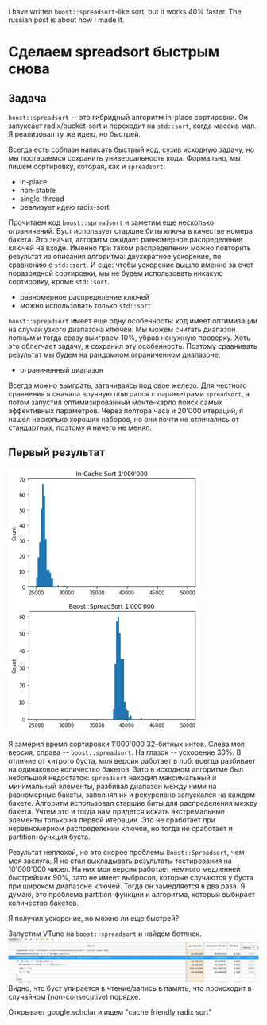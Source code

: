 I have written `boost::spreadsort`-like sort, but it works 40% faster. The russian post is about how I made it.

# Сделаем spreadsort быстрым снова
## Задача
`boost::spreadsort` -- это гибридный алгоритм in-place сортировки. Он запуксает radix/bucket-sort и переходит на `std::sort`, когда массив мал. Я реализовал ту же идею, но быстрей.

Всегда есть соблазн написать быстрый код, сузив исходную задачу, но мы постараемся сохранить универсальность кода. Формально, мы пишем сортировку, которая, как и `spreadsort`:
- in-place
- non-stable
- single-thread
- реализует идею radix-sort

Прочитаем код `boost::spreadsort` и заметим еще несколько ограничений. Буст использует старшие биты ключа в качестве номера бакета. Это значит, алгоритм ожидает равномерное распределение ключей на входе. Именно при таком распределении можно повторить результат из описания алгоритма: двухкратное ускорение, по сравнению с `std::sort`. И еще: чтобы ускорение вышло именно за счет поразрядной сортировки, мы не будем использовать никакую сортировку, кроме `std::sort`.
- равномерное распределение ключей
- можно использовать только `std::sort`

`boost::spreadsort` имеет еще одну особенность: код имеет оптимизации на случай узкого диапазона ключей. Мы можем считать диапазон полным и тогда сразу выиграем 10%, убрав ненужную проверку. Хоть это облегчает задачу, я сохранил эту особенность. Поэтому сравнивать результат мы будем на рандомном ограниченном диапазоне.
- ограниченный диапазон

Всегда можно выиграть, затачиваясь под свое железо. Для честного сравнения я сначала вручную поигрался с параметрами `spreadsort`, а потом запустил оптимизированный монте-карло поиск самых эффективных параметров. Через полтора часа и 20'000 итераций, я нашел несколько хороших наборов, но они почти не отличались от стандартных, поэтому я ничего не менял.

## Первый результат
![In Cache 1'000'000](InCache1M.png)
![Boost::SpreadSort 1'000'000](Boost1.png)

Я замерил время сортировки 1'000'000 32-битных интов. Слева моя версия, справа -- `boost::spreadsort`. На глазок -- ускорение 30%. В отличие от хитрого буста, моя версия работает в лоб: всегда разбивает на одинаковое количество бакетов. Зато в исходном алгоритме был небольшой недостаток: `spreadsort` находил максимальный и минимальный элементы, разбивал диапазон между ними на равномерные бакеты, заполнял их и рекурсивно запускался на каждом бакете. Алгоритм использовал старшие биты для распределения между бакета. Учтем это и тогда нам придется искать экстремальные элементы только на первой итерации. Это не сработает при неравномерном распределении ключей, но тогда не сработает и partition-функция буста.

Результат неплохой, но это скорее проблемы `Boost::Spreadsort`, чем моя заслуга. Я не стал выкладывать результаты тестирования на 10'000'000 чисел. На них моя версия работает немного медленней быстрейших 90%, зато не имеет выбросов, которые случаются у буста при широком диапазоне ключей. Тогда он замедляется в два раза. Я думаю, это проблема partition-функции и алгоритма, который выбирает количество бакетов.

Я получил ускорение, но можно ли еще быстрей?

Запустим VTune на `boost::spreadsort` и найдем ботлнек.
![Boost's bottleneck](boost_vtune.png)
Видно, что буст упирается в чтение/запись в память, что происходит в случайном (non-consecutive) порядке.

Открывает google.scholar и ищем "cache friendly radix sort"
